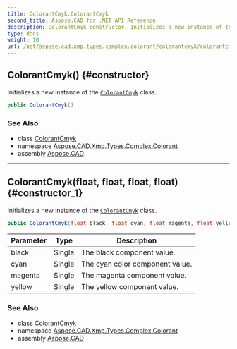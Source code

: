```yaml
---
title: ColorantCmyk.ColorantCmyk
second_title: Aspose.CAD for .NET API Reference
description: ColorantCmyk constructor. Initializes a new instance of the ColorantCmyk class
type: docs
weight: 10
url: /net/aspose.cad.xmp.types.complex.colorant/colorantcmyk/colorantcmyk/
---
```

## ColorantCmyk() {#constructor}

Initializes a new instance of the [`ColorantCmyk`](../) class.

```csharp
public ColorantCmyk()
```

### See Also

* class [ColorantCmyk](../)
* namespace [Aspose.CAD.Xmp.Types.Complex.Colorant](../../../aspose.cad.xmp.types.complex.colorant/)
* assembly [Aspose.CAD](../../../)

---

## ColorantCmyk(float, float, float, float) {#constructor_1}

Initializes a new instance of the [`ColorantCmyk`](../) class.

```csharp
public ColorantCmyk(float black, float cyan, float magenta, float yellow)
```

| Parameter | Type | Description |
| --- | --- | --- |
| black | Single | The black component value. |
| cyan | Single | The cyan color component value. |
| magenta | Single | The magenta component value. |
| yellow | Single | The yellow component value. |

### See Also

* class [ColorantCmyk](../)
* namespace [Aspose.CAD.Xmp.Types.Complex.Colorant](../../../aspose.cad.xmp.types.complex.colorant/)
* assembly [Aspose.CAD](../../../)


